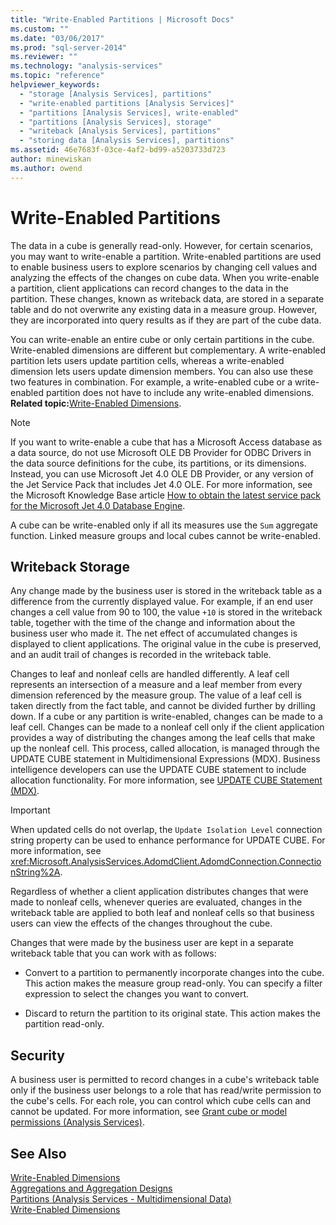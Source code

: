 ```yaml
---
title: "Write-Enabled Partitions | Microsoft Docs"
ms.custom: ""
ms.date: "03/06/2017"
ms.prod: "sql-server-2014"
ms.reviewer: ""
ms.technology: "analysis-services"
ms.topic: "reference"
helpviewer_keywords: 
  - "storage [Analysis Services], partitions"
  - "write-enabled partitions [Analysis Services]"
  - "partitions [Analysis Services], write-enabled"
  - "partitions [Analysis Services], storage"
  - "writeback [Analysis Services], partitions"
  - "storing data [Analysis Services], partitions"
ms.assetid: 46e7683f-03ce-4af2-bd99-a5203733d723
author: minewiskan
ms.author: owend
---
```

# Write-Enabled Partitions
  The data in a cube is generally read-only. However, for certain scenarios, you may want to write-enable a partition. Write-enabled partitions are used to enable business users to explore scenarios by changing cell values and analyzing the effects of the changes on cube data. When you write-enable a partition, client applications can record changes to the data in the partition. These changes, known as writeback data, are stored in a separate table and do not overwrite any existing data in a measure group. However, they are incorporated into query results as if they are part of the cube data.  
  
 You can write-enable an entire cube or only certain partitions in the cube. Write-enabled dimensions are different but complementary. A write-enabled partition lets users update partition cells, whereas a write-enabled dimension lets users update dimension members. You can also use these two features in combination. For example, a write-enabled cube or a write-enabled partition does not have to include any write-enabled dimensions. **Related topic:**[Write-Enabled Dimensions](../multidimensional-models-olap-logical-dimension-objects/write-enabled-dimensions.md).  
  
> [!NOTE]  
>  If you want to write-enable a cube that has a Microsoft Access database as a data source, do not use Microsoft OLE DB Provider for ODBC Drivers in the data source definitions for the cube, its partitions, or its dimensions. Instead, you can use Microsoft Jet 4.0 OLE DB Provider, or any version of the Jet Service Pack that includes Jet 4.0 OLE. For more information, see the Microsoft Knowledge Base article [How to obtain the latest service pack for the Microsoft Jet 4.0 Database Engine](https://support.microsoft.com/?kbid=239114).  
  
 A cube can be write-enabled only if all its measures use the `Sum` aggregate function. Linked measure groups and local cubes cannot be write-enabled.  
  
## Writeback Storage  
 Any change made by the business user is stored in the writeback table as a difference from the currently displayed value. For example, if an end user changes a cell value from 90 to 100, the value `+10` is stored in the writeback table, together with the time of the change and information about the business user who made it. The net effect of accumulated changes is displayed to client applications. The original value in the cube is preserved, and an audit trail of changes is recorded in the writeback table.  
  
 Changes to leaf and nonleaf cells are handled differently. A leaf cell represents an intersection of a measure and a leaf member from every dimension referenced by the measure group. The value of a leaf cell is taken directly from the fact table, and cannot be divided further by drilling down. If a cube or any partition is write-enabled, changes can be made to a leaf cell. Changes can be made to a nonleaf cell only if the client application provides a way of distributing the changes among the leaf cells that make up the nonleaf cell. This process, called allocation, is managed through the UPDATE CUBE statement in Multidimensional Expressions (MDX). Business intelligence developers can use the UPDATE CUBE statement to include allocation functionality. For more information, see [UPDATE CUBE Statement &#40;MDX&#41;](/sql/mdx/mdx-data-manipulation-update-cube).  
  
> [!IMPORTANT]  
>  When updated cells do not overlap, the `Update Isolation Level` connection string property can be used to enhance performance for UPDATE CUBE. For more information, see <xref:Microsoft.AnalysisServices.AdomdClient.AdomdConnection.ConnectionString%2A>.  
  
 Regardless of whether a client application distributes changes that were made to nonleaf cells, whenever queries are evaluated, changes in the writeback table are applied to both leaf and nonleaf cells so that business users can view the effects of the changes throughout the cube.  
  
 Changes that were made by the business user are kept in a separate writeback table that you can work with as follows:  
  
-   Convert to a partition to permanently incorporate changes into the cube. This action makes the measure group read-only. You can specify a filter expression to select the changes you want to convert.  
  
-   Discard to return the partition to its original state. This action makes the partition read-only.  
  
## Security  
 A business user is permitted to record changes in a cube's writeback table only if the business user belongs to a role that has read/write permission to the cube's cells. For each role, you can control which cube cells can and cannot be updated. For more information, see [Grant cube or model permissions &#40;Analysis Services&#41;](../multidimensional-models/grant-cube-or-model-permissions-analysis-services.md).  
  
## See Also  
 [Write-Enabled Dimensions](../multidimensional-models-olap-logical-dimension-objects/write-enabled-dimensions.md)   
 [Aggregations and Aggregation Designs](../multidimensional-models-olap-logical-cube-objects/aggregations-and-aggregation-designs.md)   
 [Partitions &#40;Analysis Services - Multidimensional Data&#41;](../multidimensional-models-olap-logical-cube-objects/partitions-analysis-services-multidimensional-data.md)   
 [Write-Enabled Dimensions](../multidimensional-models-olap-logical-dimension-objects/write-enabled-dimensions.md)  
  
  
